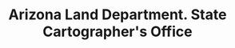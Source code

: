 ---
layout: repo
title: "Arizona Land Department. State Cartographer's Office"
id: 13206
permalink: repos/13206/
---